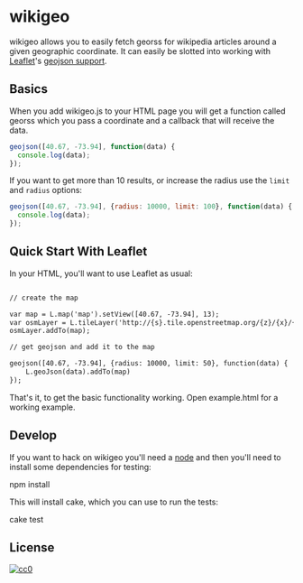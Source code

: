 wikigeo
=======

wikigeo allows you to easily fetch georss for wikipedia articles around
a given geographic coordinate. It can easily be slotted into working with 
[Leaflet](http://leafletjs.com/)'s 
[geojson support](http://leafletjs.com/examples/geojson.html).

Basics
------

When you add wikigeo.js to your HTML page you will get a function called 
georss which you pass a coordinate and a callback that will receive the 
data.

```javascript
geojson([40.67, -73.94], function(data) {
  console.log(data);
});
```

If you want to get more than 10 results, or increase the radius use the 
`limit` and `radius` options:

```javascript
geojson([40.67, -73.94], {radius: 10000, limit: 100}, function(data) {
  console.log(data);
});
```

Quick Start With Leaflet
------------------------

In your HTML, you'll want to use Leaflet as usual:

```html

// create the map

var map = L.map('map').setView([40.67, -73.94], 13);
var osmLayer = L.tileLayer('http://{s}.tile.openstreetmap.org/{z}/{x}/{y}.png', {});
osmLayer.addTo(map);

// get geojson and add it to the map

geojson([40.67, -73.94], {radius: 10000, limit: 50}, function(data) {
    L.geoJson(data).addTo(map)
});

```

That's it, to get the basic functionality working. Open example.html for a
working example.

Develop
-------

If you want to hack on wikigeo you'll need a [node](http://nodejs.org) and
then you'll need to install some dependencies for testing:

  npm install

This will install cake, which you can use to run the tests:

  cake test

License
-------

[![cc0](http://i.creativecommons.org/p/zero/1.0/88x31.png)](http://creativecommons.org/publicdomain/zero/1.0/)
